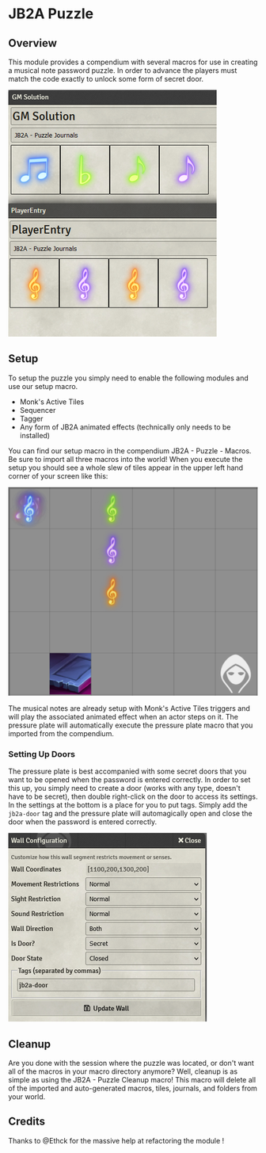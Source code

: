 # JB2A Puzzle

## Overview

This module provides a compendium with several macros for use in creating a musical note password puzzle. In order to advance the players must match the code exactly to unlock some form of secret door.

![sample passwords](media/puzzleSampleCodes.png)

## Setup

To setup the puzzle you simply need to enable the following modules and use our setup macro.

-   Monk's Active Tiles
-   Sequencer
-   Tagger
-   Any form of JB2A animated effects (technically only needs to be installed)

You can find our setup macro in the compendium JB2A - Puzzle - Macros. Be sure to import all three macros into the world!
When you execute the setup you should see a whole slew of tiles appear in the upper left hand corner of your screen like this:

![sample setup screen](media/puzzleSetup.png)

The musical notes are already setup with Monk's Active Tiles triggers and will play the associated animated effect when an actor steps on it. The pressure plate will automatically execute the pressure plate macro that you imported from the compendium.

### Setting Up Doors

The pressure plate is best accompanied with some secret doors that you want to be opened when the password is entered correctly. In order to set this up, you simply need to create a door (works with any type, doesn't have to be secret), then double right-click on the door to access its settings. In the settings at the bottom is a place for you to put tags. Simply add the `jb2a-door` tag and the pressure plate will automagically open and close the door when the password is entered correctly.

![tagger door settings](media/puzzleDoorConfig.png)

## Cleanup

Are you done with the session where the puzzle was located, or don't want all of the macros in your macro directory anymore? Well, cleanup is as simple as using the JB2A - Puzzle Cleanup macro! This macro will delete all of the imported and auto-generated macros, tiles, journals, and folders from your world.

## Credits
Thanks to @Ethck for the massive help at refactoring the module !
